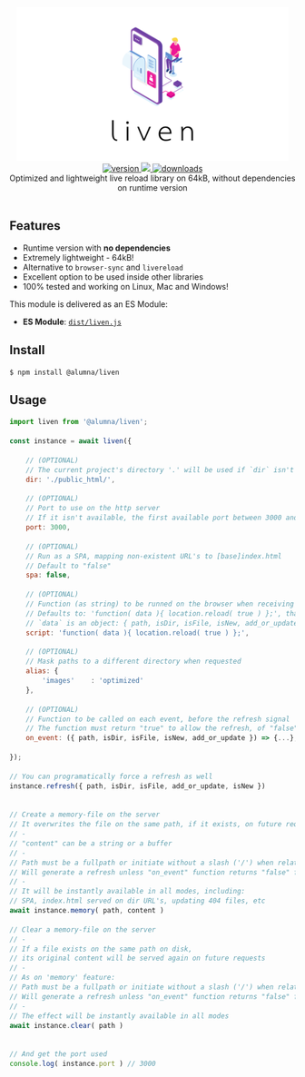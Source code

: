 <div align="center">
	<img src="https://github.com/alumna/liven/raw/master/liven.svg?sanitize=true" alt="liven" width="480" height="270" />
</div>

<div align="center">
	<a href="https://npmjs.org/package/@alumna/liven">
		<img src="https://badgen.now.sh/npm/v/@alumna/liven" alt="version" />
	</a>
	<a href="https://codecov.io/gh/alumna/liven">
		<img src="https://codecov.io/gh/alumna/liven/branch/master/graph/badge.svg" />
	</a>
	<a href="https://npmjs.org/package/@alumna/liven">
		<img src="https://badgen.now.sh/npm/dm/@alumna/liven" alt="downloads" />
	</a>
</div>

<div align="center">Optimized and lightweight live reload library on 64kB, without dependencies on runtime version</div>

<br/>

## Features

* Runtime version with **no dependencies**
* Extremely lightweight - 64kB!
* Alternative to `browser-sync` and `livereload`
* Excellent option to be used inside other libraries
* 100% tested and working on Linux, Mac and Windows!

This module is delivered as an ES Module:

* **ES Module**: [`dist/liven.js`](https://unpkg.com/@alumna/liven/dist/liven.js)


## Install

```
$ npm install @alumna/liven
```


## Usage

```js
import liven from '@alumna/liven';

const instance = await liven({

	// (OPTIONAL)
	// The current project's directory '.' will be used if `dir` isn't passed
	dir: './public_html/',

	// (OPTIONAL)
	// Port to use on the http server
	// If it isn't available, the first available port between 3000 and 3100 will be used 
	port: 3000,

	// (OPTIONAL)
	// Run as a SPA, mapping non-existent URL's to [base]index.html
	// Default to "false"
	spa: false,

	// (OPTIONAL)
	// Function (as string) to be runned on the browser when receiving a socket signal
	// Defaults to: 'function( data ){ location.reload( true ) };', that simply reloads the page
	// `data` is an object: { path, isDir, isFile, isNew, add_or_update }
	script: 'function( data ){ location.reload( true ) };',

	// (OPTIONAL)
	// Mask paths to a different directory when requested
	alias: {
		'images'    : 'optimized'
	},
	
	// (OPTIONAL)
	// Function to be called on each event, before the refresh signal
	// The function must return "true" to allow the refresh, of "false" to don't allow
	on_event: ({ path, isDir, isFile, isNew, add_or_update }) => {...},
	
});

// You can programatically force a refresh as well
instance.refresh({ path, isDir, isFile, add_or_update, isNew })


// Create a memory-file on the server
// It overwrites the file on the same path, if it exists, on future requests
// -
// "content" can be a string or a buffer
// -
// Path must be a fullpath or initiate without a slash ('/') when relative
// Will generate a refresh unless "on_event" function returns "false" for the path
// -
// It will be instantly available in all modes, including:
// SPA, index.html served on dir URL's, updating 404 files, etc
await instance.memory( path, content )

// Clear a memory-file on the server
// -
// If a file exists on the same path on disk,
// its original content will be served again on future requests
// -
// As on 'memory' feature:
// Path must be a fullpath or initiate without a slash ('/') when relative
// Will generate a refresh unless "on_event" function returns "false" for the path
// -
// The effect will be instantly available in all modes
await instance.clear( path )


// And get the port used
console.log( instance.port ) // 3000
```
